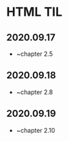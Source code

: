 HTML TIL
========

## 2020.09.17
- ~chapter 2.5

## 2020.09.18
- ~chapter 2.8

## 2020.09.19
- ~chapter 2.10